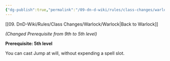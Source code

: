 ```yaml
---
{"dg-publish":true,"permalink":"/09-dn-d-wiki/rules/class-changes/warlock/eldritch-invokations/otherworldly-leap/","tags":["invocation","warlock"]}
---
```


[[09. DnD-Wiki/Rules/Class Changes/Warlock/Warlock\|Back to Warlock]]

*(Changed Prerequisite from 9th to 5th level)*

**Prerequisite:  5th level**

You can cast Jump at will, without expending a spell slot.